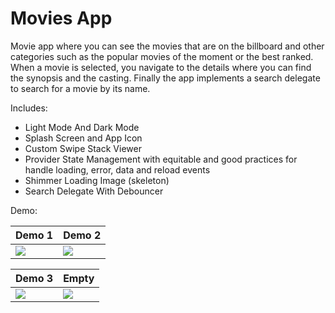 # Movies App

Movie app where you can see the movies that are on the billboard and other categories such as the popular movies of the moment or the best ranked. When a movie is selected, you navigate to the details where you can find the synopsis and the casting. Finally the app implements a search delegate to search for a movie by its name.

Includes:

* Light Mode And Dark Mode
* Splash Screen and App Icon
* Custom Swipe Stack Viewer
* Provider State Management with equitable and good practices for handle loading, error, data and reload events
* Shimmer Loading Image (skeleton)
* Search Delegate With Debouncer

Demo: 

<table>
<thead>
	<tr>
		<th>Demo 1</th>
		<th>Demo 2</th>
	</tr>
</thead>
<tbody>
	<tr>
		<td><img src="https://res.cloudinary.com/dwzr9lray/image/upload/v1649738718/flutter_repos/Movies%20App/movies_app_1.gif"></td>
		<td><img src="https://res.cloudinary.com/dwzr9lray/image/upload/v1649647976/flutter_repos/Movies%20App/movies_app_2.gif"></td>
	</tr>
</tbody>
</table>
<table>
<thead>
	<tr>
		<th>Demo 3</th>
		<th>Empty</th>
	</tr>
</thead>
<tbody>
	<tr>
		<td><img src="https://res.cloudinary.com/dwzr9lray/image/upload/v1649647976/flutter_repos/Movies%20App/movies_app_3.gif"></td>
		<td><img src="https://res.cloudinary.com/dwzr9lray/image/upload/v1649648477/flutter_repos/transparent.png"></td>
	</tr>
</tbody>
</table>



